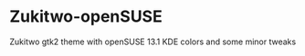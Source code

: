 Zukitwo-openSUSE
================

Zukitwo gtk2 theme with openSUSE 13.1 KDE colors and some minor tweaks
